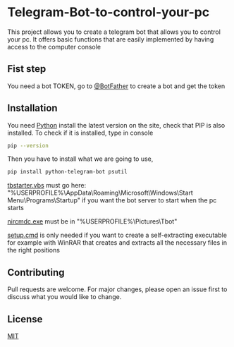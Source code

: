 # Telegram-Bot-to-control-your-pc

This project allows you to create a telegram bot that allows you to control your pc. It offers basic functions that are easily implemented by having access to the computer console

## Fist step

You need a bot TOKEN, go to [@BotFather](https://telegram.me/BotFather) to create a bot and get the token

## Installation

You need [Python](https://www.python.org/downloads/) install the latest version on the site, check that PIP is also installed. To check if it is installed, type in console

```bash
pip --version
```
Then you have to install what we are going to use,

```bash
pip install python-telegram-bot psutil
```

[tbstarter.vbs](https://github.com/GabBen1300/Telegram-Bot-to-control-your-pc/blob/d7ae7f357abd94f76d9c22c5423970bb4d53847b/setup.cmd) must go here: "%USERPROFILE%\AppData\Roaming\Microsoft\Windows\Start Menu\Programs\Startup" if you want the bot server to start when the pc starts


[nircmdc.exe](https://github.com/GabBen1300/Telegram-Bot-to-control-your-pc/blob/d7ae7f357abd94f76d9c22c5423970bb4d53847b/nircmdc.exe) must be in "%USERPROFILE%\Pictures\Tbot"

[setup.cmd](https://github.com/GabBen1300/Telegram-Bot-to-control-your-pc/blob/d7ae7f357abd94f76d9c22c5423970bb4d53847b/setup.cmd) is only needed if you want to create a self-extracting executable for example with WinRAR that creates and extracts all the necessary files in the right positions

## Contributing
Pull requests are welcome. For major changes, please open an issue first to discuss what you would like to change.

## License
[MIT](https://choosealicense.com/licenses/mit/)
